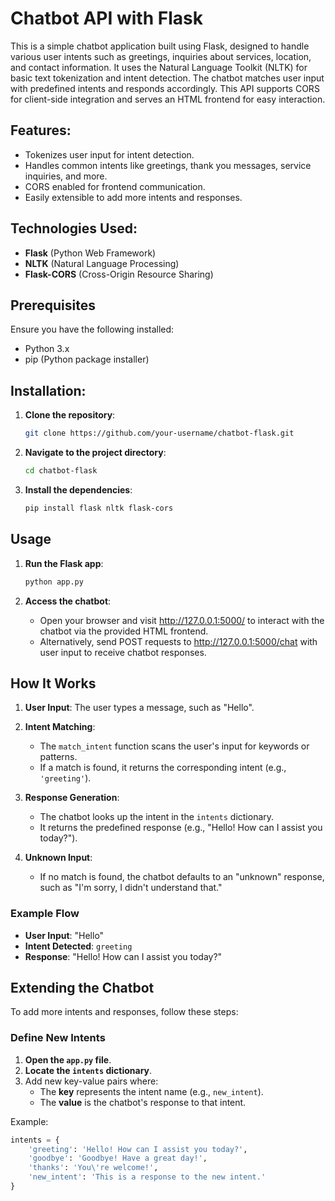 # Chatbot API with Flask

This is a simple chatbot application built using Flask, designed to handle various user intents such as greetings, inquiries about services, location, and contact information. It uses the Natural Language Toolkit (NLTK) for basic text tokenization and intent detection. The chatbot matches user input with predefined intents and responds accordingly. This API supports CORS for client-side integration and serves an HTML frontend for easy interaction.

## Features:
- Tokenizes user input for intent detection.
- Handles common intents like greetings, thank you messages, service inquiries, and more.
- CORS enabled for frontend communication.
- Easily extensible to add more intents and responses.

## Technologies Used:
- **Flask** (Python Web Framework)
- **NLTK** (Natural Language Processing)
- **Flask-CORS** (Cross-Origin Resource Sharing)

## Prerequisites

Ensure you have the following installed:

- Python 3.x
- pip (Python package installer)

## Installation:

1. **Clone the repository**:
    ```bash
    git clone https://github.com/your-username/chatbot-flask.git
    ```

2. **Navigate to the project directory**:
    ```bash
    cd chatbot-flask
    ```

3. **Install the dependencies**:
    ```bash
    pip install flask nltk flask-cors
    ```

## Usage

1. **Run the Flask app**:
    ```bash
    python app.py
    ```

2. **Access the chatbot**:
   - Open your browser and visit http://127.0.0.1:5000/ to interact with the chatbot via the provided HTML frontend.
   - Alternatively, send POST requests to http://127.0.0.1:5000/chat with user input to receive chatbot responses.

## How It Works

1. **User Input**: The user types a message, such as "Hello".

2. **Intent Matching**:
   - The `match_intent` function scans the user's input for keywords or patterns.
   - If a match is found, it returns the corresponding intent (e.g., `'greeting'`).

3. **Response Generation**:
   - The chatbot looks up the intent in the `intents` dictionary.
   - It returns the predefined response (e.g., "Hello! How can I assist you today?").

4. **Unknown Input**:
   - If no match is found, the chatbot defaults to an "unknown" response, such as "I'm sorry, I didn't understand that."

### Example Flow

- **User Input**: "Hello"
- **Intent Detected**: `greeting`
- **Response**: "Hello! How can I assist you today?"
  
## Extending the Chatbot

To add more intents and responses, follow these steps:

### Define New Intents

1. **Open the `app.py` file**.
2. **Locate the `intents` dictionary**.
3. Add new key-value pairs where:
   - The **key** represents the intent name (e.g., `new_intent`).
   - The **value** is the chatbot's response to that intent.

Example:
```python
intents = {
    'greeting': 'Hello! How can I assist you today?',
    'goodbye': 'Goodbye! Have a great day!',
    'thanks': 'You\'re welcome!',
    'new_intent': 'This is a response to the new intent.'
}
```
